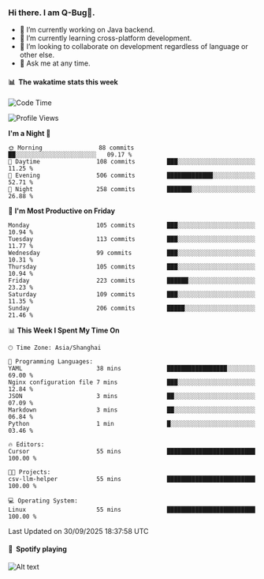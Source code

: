 ### Hi there. I am Q-Bug🐞.

- 🔭 I’m currently working on Java backend.
- 🌱 I’m currently learning cross-platform development.
- 👯 I’m looking to collaborate on development regardless of language or other else.
- 💬 Ask me at any time.

#### 📊 &nbsp;**The wakatime stats this week**  
<!--START_SECTION:waka-->
![Code Time](http://img.shields.io/badge/Code%20Time-353%20hrs%2012%20mins-blue)

![Profile Views](http://img.shields.io/badge/Profile%20Views-2-blue)

**I'm a Night 🦉** 

```text
🌞 Morning                88 commits          ██░░░░░░░░░░░░░░░░░░░░░░░   09.17 % 
🌆 Daytime                108 commits         ███░░░░░░░░░░░░░░░░░░░░░░   11.25 % 
🌃 Evening                506 commits         █████████████░░░░░░░░░░░░   52.71 % 
🌙 Night                  258 commits         ███████░░░░░░░░░░░░░░░░░░   26.88 % 
```
📅 **I'm Most Productive on Friday** 

```text
Monday                   105 commits         ███░░░░░░░░░░░░░░░░░░░░░░   10.94 % 
Tuesday                  113 commits         ███░░░░░░░░░░░░░░░░░░░░░░   11.77 % 
Wednesday                99 commits          ███░░░░░░░░░░░░░░░░░░░░░░   10.31 % 
Thursday                 105 commits         ███░░░░░░░░░░░░░░░░░░░░░░   10.94 % 
Friday                   223 commits         ██████░░░░░░░░░░░░░░░░░░░   23.23 % 
Saturday                 109 commits         ███░░░░░░░░░░░░░░░░░░░░░░   11.35 % 
Sunday                   206 commits         █████░░░░░░░░░░░░░░░░░░░░   21.46 % 
```


📊 **This Week I Spent My Time On** 

```text
🕑︎ Time Zone: Asia/Shanghai

💬 Programming Languages: 
YAML                     38 mins             █████████████████░░░░░░░░   69.00 % 
Nginx configuration file 7 mins              ███░░░░░░░░░░░░░░░░░░░░░░   12.84 % 
JSON                     3 mins              ██░░░░░░░░░░░░░░░░░░░░░░░   07.09 % 
Markdown                 3 mins              ██░░░░░░░░░░░░░░░░░░░░░░░   06.84 % 
Python                   1 min               █░░░░░░░░░░░░░░░░░░░░░░░░   03.46 % 

🔥 Editors: 
Cursor                   55 mins             █████████████████████████   100.00 % 

🐱‍💻 Projects: 
csv-llm-helper           55 mins             █████████████████████████   100.00 % 

💻 Operating System: 
Linux                    55 mins             █████████████████████████   100.00 % 
```


 Last Updated on 30/09/2025 18:37:58 UTC
<!--END_SECTION:waka-->

#### 🎵 &nbsp;**Spotify playing**  
![Alt text](https://spotify-recently-played-readme.vercel.app/api?user=e5y1o4x7kdt9kf2blu4wvmb4s&unique={true|1|on|yes})
